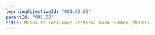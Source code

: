 ```yaml
---
learningObjectiveId: "081.02.05"
parentId: "081.02"
title: Means to influence critical Mach number (MCRIT)
---
```

